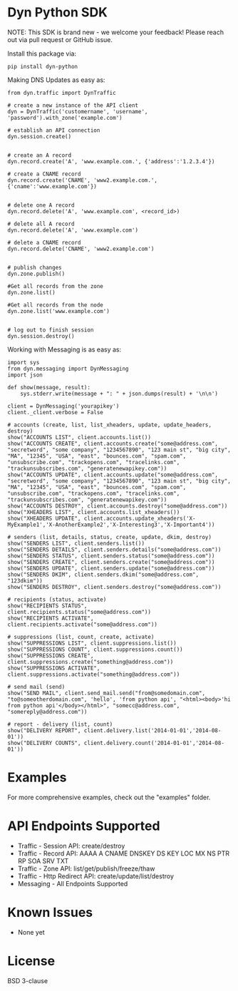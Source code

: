 # Dyn Python SDK


NOTE: This SDK is brand new - we welcome your feedback!
Please reach out via pull request or GitHub issue.

Install this package via:

    pip install dyn-python

Making DNS Updates as easy as:

    from dyn.traffic import DynTraffic

    # create a new instance of the API client
    dyn = DynTraffic('customername', 'username', 'password').with_zone('example.com')

    # establish an API connection
    dyn.session.create()


    # create an A record
    dyn.record.create('A', 'www.example.com.', {'address':'1.2.3.4'})

    # create a CNAME record
    dyn.record.create('CNAME', 'www2.example.com.', {'cname':'www.example.com'})


    # delete one A record
    dyn.record.delete('A', 'www.example.com', <record_id>)

    # delete all A record
    dyn.record.delete('A', 'www.example.com')

    # delete a CNAME record
    dyn.record.delete('CNAME', 'www2.example.com')


    # publish changes
    dyn.zone.publish()

    #Get all records from the zone
    dyn.zone.list()

    #Get all records from the node
    dyn.zone.list('www.example.com')


    # log out to finish session
    dyn.session.destroy()

Working with Messaging is as easy as:

    import sys
    from dyn.messaging import DynMessaging
    import json
    
    def show(message, result):
        sys.stderr.write(message + ": " + json.dumps(result) + '\n\n')
    
    client = DynMessaging('yourapikey')
    client._client.verbose = False
    
    # accounts (create, list, list_xheaders, update, update_headers, destroy)
    show("ACCOUNTS LIST", client.accounts.list())
    show("ACCOUNTS CREATE", client.accounts.create("some@address.com", "secretword", "some company", "1234567890", "123 main st", "big city", "MA", "12345", "USA", "east", "bounces.com", "spam.com", "unsubscribe.com", "trackopens.com", "tracelinks.com", "trackunsubscribes.com", "generatenewapikey.com"))
    show("ACCOUNTS UPDATE", client.accounts.update("some@address.com", "secretword", "some company", "1234567890", "123 main st", "big city", "MA", "12345", "USA", "east", "bounces.com", "spam.com", "unsubscribe.com", "trackopens.com", "tracelinks.com", "trackunsubscribes.com", "generatenewapikey.com"))
    show("ACCOUNTS DESTROY", client.accounts.destroy("some@address.com"))
    show("XHEADERS LIST", client.accounts.list_xheaders())
    show("XHEADERS UPDATE", client.accounts.update_xheaders('X-MyExample1','X-AnotherExample2','X-Interesting3','X-Important4'))
    
    # senders (list, details, status, create, update, dkim, destroy)
    show("SENDERS LIST", client.senders.list())
    show("SENDERS DETAILS", client.senders.details("some@address.com"))
    show("SENDERS STATUS", client.senders.status("some@address.com"))
    show("SENDERS CREATE", client.senders.create("some@address.com"))
    show("SENDERS UPDATE", client.senders.update("some@address.com"))
    show("SENDERS DKIM", client.senders.dkim("some@address.com", "123dkim"))
    show("SENDERS DESTROY", client.senders.destroy("some@address.com"))
    
    # recipients (status, activate)
    show("RECIPIENTS STATUS", client.recipients.status("some@address.com"))
    show("RECIPIENTS ACTIVATE", client.recipients.activate("some@address.com"))
    
    # suppressions (list, count, create, activate)
    show("SUPPRESSIONS LIST", client.suppressions.list())
    show("SUPPRESSIONS COUNT", client.suppressions.count())
    show("SUPPRESSIONS CREATE", client.suppressions.create("something@address.com"))
    show("SUPPRESSIONS ACTIVATE", client.suppressions.activate("something@address.com"))
    
    # send mail (send)
    show("SEND MAIL", client.send_mail.send("from@somedomain.com", "to@someotherdomain.com", 'hello', 'from python api', "<html><body>'hi from python api'</body></html>", "somecc@address.com", "somereply@address.com"))

    # report - delivery (list, count)
    show("DELIVERY REPORT", client.delivery.list('2014-01-01','2014-08-01'))
    show("DELIVERY COUNTS", client.delivery.count('2014-01-01','2014-08-01'))


# Examples

For more comprehensive examples, check out the "examples" folder.

# API Endpoints Supported

* Traffic - Session API: create/destroy
* Traffic - Record API: AAAA A CNAME DNSKEY DS KEY LOC MX NS PTR RP SOA SRV TXT
* Traffic - Zone API: list/get/publish/freeze/thaw
* Traffic - Http Redirect API: create/update/list/destroy
* Messaging - All Endpoints Supported

# Known Issues

* None yet

# License

BSD 3-clause


